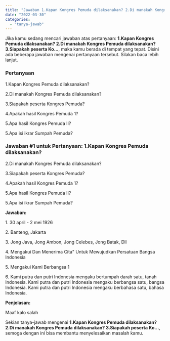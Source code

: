 ```yaml
---
title: "Jawaban 1.Kapan Kongres Pemuda dilaksanakan? 2.Di manakah Kongres Pemuda dilaksanakan? 3.Siapakah peserta Ko..."
date: "2022-03-30"
categories: 
  - "tanya-jawab"
---
```


Jika kamu sedang mencari jawaban atas pertanyaan: **1.Kapan Kongres Pemuda dilaksanakan? 2.Di manakah Kongres Pemuda dilaksanakan? 3.Siapakah peserta Ko...**, maka kamu berada di tempat yang tepat. Disini ada beberapa jawaban mengenai pertanyaan tersebut. Silakan baca lebih lanjut.

### Pertanyaan

1.Kapan Kongres Pemuda dilaksanakan?  
  
2.Di manakah Kongres Pemuda dilaksanakan?  
  
3.Siapakah peserta Kongres Pemuda?  
  
4.Apakah hasil Kongres Pemuda 1?  
  
5.Apa hasil Kongres Pemuda II?  
  
5.Apa isi ikrar Sumpah Pemuda?​

### Jawaban #1 untuk Pertanyaan: 1.Kapan Kongres Pemuda dilaksanakan?  
  
2.Di manakah Kongres Pemuda dilaksanakan?  
  
3.Siapakah peserta Kongres Pemuda?  
  
4.Apakah hasil Kongres Pemuda 1?  
  
5.Apa hasil Kongres Pemuda II?  
  
5.Apa isi ikrar Sumpah Pemuda?​

**Jawaban:**

1\. 30 april - 2 mei 1926

2\. Banteng, Jakarta

3\. Jong Java, Jong Ambon, Jong Celebes, Jong Batak, Dll

4\. Mengakui Dan Menerima Cita" Untuk Mewujudkan Persatuan Bangsa Indonesia

5\. Mengakui Kami Berbangsa 1

6\. Kami putra dan putri Indonesia mengaku bertumpah darah satu, tanah Indonesia. Kami putra dan putri Indonesia mengaku berbangsa satu, bangsa Indonesia. Kami putra dan putri Indonesia mengaku berbahasa satu, bahasa Indonesia.

**Penjelasan:**

Maaf kalo salah

Sekian tanya-jawab mengenai **1.Kapan Kongres Pemuda dilaksanakan? 2.Di manakah Kongres Pemuda dilaksanakan? 3.Siapakah peserta Ko...**, semoga dengan ini bisa membantu menyelesaikan masalah kamu.
